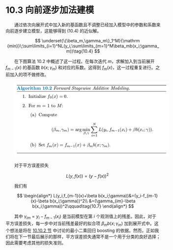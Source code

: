 # 10.3 向前逐步加法建模

<style>p{text-indent:2em;2}</style>

通过依次向展开式中加入新的基函数且不调整已经加入模型中的参数和系数来向前逐步建立模型，这能够得到 (10.4) 的近似解。


$$
\underset{\{\beta_m,\gamma_m\}_1^M}{\mathrm {min}}\;\sum\limits_{i=1}^NL(y_i,\sum\limits_{m=1}^M\beta_mb(x_i;\gamma_m))\tag{10.4}
$$

在下图算法 10.2 中概述了这一过程。在每次迭代 $m$，求解加入到当前展开 $f_{m-1}(x)$ 的基函数 $b(x;\gamma_m)$ 和对应的系数。这得到 $f_m(x)$，这一过程重复进行。之前加入的项不做修改。

![](../img/10/alg10.2.png)

对于平方误差损失

$$
L(y,f(x))=(y-f(x))^2\tag{10.6}
$$

我们有

$$
\begin{align*}
L(y_i,f_{m-1}(x)+\beta b(x_i;\gamma))&=(y_i-f_{m-1}(x)-\beta b(x_i;\gamma))^2\\
&=(\gamma_{im}-\beta b(x_i;\gamma))^2\qquad\tag{10.7}
\end{align*}
$$

其中 $\gamma_{im}=y_i-f_{m-1}(x_i)$ 是当前模型在第 $i$ 个观测值上的残差。因此，对于平方误差损失，每一步中对当前残差最好的拟合项 $\beta_m b(x;\gamma_m)$ 加到展开式中。这个想法是将在 [10.10.2 节](10.10-Numerical-Optimization-via-Gradient-Boosting/index.html) 中讨论的最小二乘回归 boosting 的依据。然而，正如我们将在下一节最后展示的那样，平方误差损失通常不是一个用于分类的良好选择；因此需要考虑其他的损失准则。
